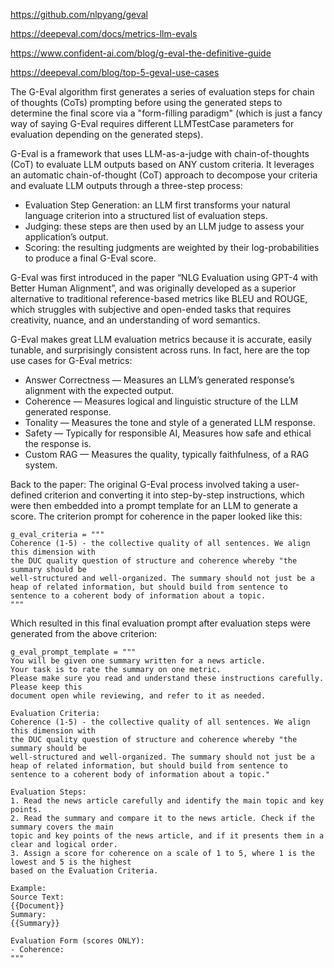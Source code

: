 https://github.com/nlpyang/geval

https://deepeval.com/docs/metrics-llm-evals

https://www.confident-ai.com/blog/g-eval-the-definitive-guide

https://deepeval.com/blog/top-5-geval-use-cases

The G-Eval algorithm first generates a series of evaluation steps for chain of thoughts (CoTs) prompting before using the generated steps to determine the final score via a "form-filling paradigm" (which is just a fancy way of saying G-Eval requires different LLMTestCase parameters for evaluation depending on the generated steps).

G-Eval is a framework that uses LLM-as-a-judge with chain-of-thoughts (CoT) to evaluate LLM outputs based on ANY custom criteria. It leverages an automatic chain-of-thought (CoT) approach to decompose your criteria and evaluate LLM outputs through a three-step process:

- Evaluation Step Generation: an LLM first transforms your natural language criterion into a structured list of evaluation steps.
- Judging: these steps are then used by an LLM judge to assess your application’s output.
- Scoring: the resulting judgments are weighted by their log-probabilities to produce a final G-Eval score.

G-Eval was first introduced in the paper “NLG Evaluation using GPT-4 with Better Human Alignment”, and was originally developed as a superior alternative to traditional reference-based metrics like BLEU and ROUGE, which struggles with subjective and open-ended tasks that requires creativity, nuance, and an understanding of word semantics.

G-Eval makes great LLM evaluation metrics because it is accurate, easily tunable, and surprisingly consistent across runs. In fact, here are the top use cases for G-Eval metrics:

- Answer Correctness — Measures an LLM’s generated response’s alignment with the expected output.
- Coherence — Measures logical and linguistic structure of the LLM generated response.
- Tonality — Measures the tone and style of a generated LLM response.
- Safety — Typically for responsible AI, Measures how safe and ethical the response is.
- Custom RAG — Measures the quality, typically faithfulness, of a RAG system.

Back to the paper: The original G-Eval process involved taking a user-defined criterion and converting it into step-by-step instructions, which were then embedded into a prompt template for an LLM to generate a score. The criterion prompt for coherence in the paper looked like this:
~~~~
g_eval_criteria = """
Coherence (1-5) - the collective quality of all sentences. We align this dimension with
the DUC quality question of structure and coherence whereby "the summary should be
well-structured and well-organized. The summary should not just be a heap of related information, but should build from sentence to sentence to a coherent body of information about a topic.
"""
~~~~
Which resulted in this final evaluation prompt after evaluation steps were generated from the above criterion:
~~~~
g_eval_prompt_template = """
You will be given one summary written for a news article.
Your task is to rate the summary on one metric.
Please make sure you read and understand these instructions carefully. Please keep this
document open while reviewing, and refer to it as needed.

Evaluation Criteria:
Coherence (1-5) - the collective quality of all sentences. We align this dimension with
the DUC quality question of structure and coherence whereby "the summary should be
well-structured and well-organized. The summary should not just be a heap of related information, but should build from sentence to sentence to a coherent body of information about a topic."

Evaluation Steps:
1. Read the news article carefully and identify the main topic and key points.
2. Read the summary and compare it to the news article. Check if the summary covers the main
topic and key points of the news article, and if it presents them in a clear and logical order.
3. Assign a score for coherence on a scale of 1 to 5, where 1 is the lowest and 5 is the highest
based on the Evaluation Criteria.

Example:
Source Text:
{{Document}}
Summary:
{{Summary}}

Evaluation Form (scores ONLY):
- Coherence:
"""
~~~~
